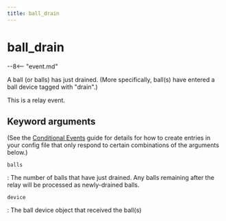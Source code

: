 ```yaml
---
title: ball_drain
---
```


# ball_drain


--8<-- "event.md"

A ball (or balls) has just drained. (More specifically, ball(s) have
entered a ball device tagged with "drain".)

This is a relay event.

## Keyword arguments

(See the [Conditional Events](overview/conditional.md)
guide for details for how to create entries in your config file that
only respond to certain combinations of the arguments below.)

`balls`

:   The number of balls that have just drained. Any balls remaining
    after the relay will be processed as newly-drained balls.

`device`

:   The ball device object that received the ball(s)
